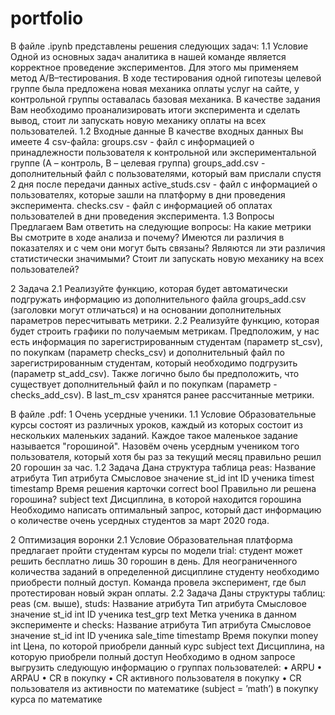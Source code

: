 # portfolio
В файле .ipynb представлены решения следующих задач:
1.1 Условие
Одной из основных задач аналитика в нашей команде является корректное проведение экспериментов. Для этого мы применяем метод A/B–тестирования.
В ходе тестирования одной гипотезы целевой группе была предложена новая механика оплаты услуг на сайте, у контрольной группы оставалась базовая 
механика. В качестве задания Вам необходимо проанализировать итоги эксперимента и сделать вывод, стоит ли запускать новую механику оплаты на всех 
пользователей.
1.2 Входные данные
В качестве входных данных Вы имеете 4 csv-файла:
groups.csv - файл с информацией о принадлежности пользователя к контрольной или экспериментальной группе (А – контроль, B – целевая группа) 
groups_add.csv - дополнительный файл с пользователями, который вам прислали спустя 2 дня после передачи данных active_studs.csv - файл с 
информацией о пользователях, которые зашли на платформу в дни проведения эксперимента. checks.csv - файл с информацией об оплатах пользователей 
в дни проведения эксперимента. 
1.3 Вопросы
Предлагаем Вам ответить на следующие вопросы:
На какие метрики Вы смотрите в ходе анализа и почему? 
Имеются ли различия в показателях и с чем они могут быть связаны? 
Являются ли эти различия статистически значимыми? 
Стоит ли запускать новую механику на всех пользователей?

2 Задача
2.1 Реализуйте функцию, которая будет автоматически подгружать информацию из дополнительного файла groups_add.csv (заголовки могут 
отличаться) и на основании дополнительных параметров пересчитывать метрики.
2.2 Реализуйте функцию, которая будет строить графики по получаемым метрикам.
Предположим, у нас есть информация по зарегистрированным студентам (параметр st_csv), по покупкам (параметр checks_csv) и дополнительный 
файл по зарегистрированным студентам, который необходимо подгрузить (параметр st_add_csv). Также логично было бы предположить, что 
существует дополнительный файл и по покупкам (параметр - checks_add_csv). В last_m_csv хранятся ранее рассчитанные метрики.

В файле .pdf:
1 Очень усердные ученики.
1.1 Условие
Образовательные курсы состоят из различных уроков, каждый из которых состоит из нескольких маленьких заданий. Каждое такое маленькое 
задание называется "горошиной".
Назовём очень усердным учеником того пользователя, который хотя бы раз за текущий месяц правильно решил 20 горошин за час.
1.2 Задача
Дана структура таблица peas:
Название атрибута	Тип атрибута 	Смысловое значение
st_id	int	ID ученика
timest	timestamp	Время решения карточки
correct	bool	Правильно ли решена горошина?
subject	text	Дисциплина, в которой находится горошина
Необходимо написать оптимальный запрос, который даст информацию о количестве очень усердных студентов за март 2020 года.

2 Оптимизация воронки
2.1 Условие
Образовательная платформа предлагает пройти студентам курсы по модели trial: студент может решить бесплатно лишь 30 горошин в день. 
Для неограниченного количества заданий в определенной дисциплине студенту необходимо приобрести полный доступ. Команда провела эксперимент, 
где был протестирован новый экран оплаты.
2.2 Задача
Даны структуры таблиц: peas (см. выше), studs:
Название атрибута	Тип атрибута 	Смысловое значение
st_id	int 	ID ученика
test_grp	text 	Метка ученика в данном эксперименте
и checks:
Название атрибута	Тип атрибута 	Смысловое значение
st_id	int 	ID ученика
sale_time	timestamp	Время покупки
money	int	Цена, по которой приобрели данный курс
subject	text 	Дисциплина, на которую приобрели полный доступ
Необходимо в одном запросе выгрузить следующую информацию о группах пользователей:
•	ARPU 
•	ARPAU 
•	CR в покупку 
•	СR активного пользователя в покупку 
•	CR пользователя из активности по математике (subject = ’math’) в покупку курса по математике
